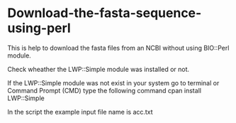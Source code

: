 # Download-the-fasta-sequence-using-perl
This is help to download the fasta files from an NCBI without using BIO::Perl module. 

Check wheather the LWP::Simple module was installed or not.

If the LWP::Simple module was not exist in your system go to terminal or Command Prompt (CMD) type the following command
cpan install LWP::Simple

In the script the example input file name is acc.txt


